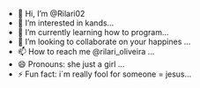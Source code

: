 - 👋 Hi, I’m @Rilari02
- 👀 I’m interested in kands...
- 🌱 I’m currently learning how to program...
- 💞️ I’m looking to collaborate on your happines ...
- 📫 How to reach me @rilari_oliveira ...
- 😄 Pronouns: she just a girl ...
- ⚡ Fun fact: i´m really fool for someone = jesus...

<!---
Rilari02/Rilari02 is a ✨ special ✨ repository because its `README.md` (this file) appears on your GitHub profile.
You can click the Preview link to take a look at your changes.
--->
